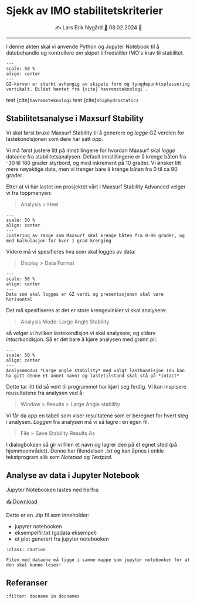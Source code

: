 # Sjekk av IMO stabilitetskriterier 


<p style="text-align:center;">
    ✍️ Lars Erik Nygård  <a href="mailto:lars.e.nygard@ntnu.no">📧</a> 08.02.2024 📅 
</p>

-----


I denne økten skal vi anvende Python og Jupyter Notebook til å databehandle og kontrollere om skipet tilfredstiller IMO's krav til stabilitet.


```{figure} https://cdn.jsdelivr.net/gh/skipsing/skipsdesign2/intakt-stabilitet/images/gz-kurve-variasjon.PNG
---
scale: 50 %
align: center
--- 
GZ-kurven er sterkt avhengig av skipets form og tyngdepunktsplassering vertikalt. Bildet hentet fra {cite}`havromsteknologi`. 
```

test {cite}`havromsteknologi`
test {cite}`shiphydrostatics`

## Stabilitetsanalyse i Maxsurf Stability 

Vi skal først bruke Maxsurf Stability til å generere og *logge* GZ verdien for lastekondisjonen som dere har satt opp. 

Vi må først justere litt på  innstillingene for hvordan Maxsurf skal *logge* dataene fra stabilitetsanalysen. Default innstillingene er å krenge båten fra -30 til 180 grader styrbord, og med inkrement på 10 grader. Vi ønsker litt mere nøyaktige data, men vi trenger bare å krenge båten fra 0 til ca 90 grader. 


Etter at vi har lastet inn prosjektet vårt i Maxsurf Stability Advanced velger vi fra toppmenyen: 
> Analysis > Heel 

```{figure} https://cdn.jsdelivr.net/gh/skipsing/skipsdesign2/intakt-stabilitet/images/maxsurf-stability-range-step.PNG
---
scale: 50 %
align: center
--- 
Justering av range som Maxsurf skal krenge båten fra 0-90 grader, og med kalkulasjon for hver 1 grad krenging
```

Videre må vi spesifieres hva som skal logges av data: 
> Display > Data Format 

```{figure} https://cdn.jsdelivr.net/gh/skipsing/skipsdesign2/intakt-stabilitet/images/maxsurf-stability-data.PNG
---
scale: 50 %
align: center
--- 
Data som skal logges er GZ verdi og presentasjonen skal være horisontal
```

Det må spesifiseres at det er store krengevinkler vi skal analysere: 

> Analysis Mode: Large Angle Stability 

så velger vi hvilken lastekondisjon vi skal analysere, og videre *intact*kondisjon. Så er det bare å kjøre analysen med grønn pil. 

```{figure} https://cdn.jsdelivr.net/gh/skipsing/skipsdesign2/intakt-stabilitet/images/maxsurf-stability-large-angle-stability-setting.PNG
---
scale: 50 %
align: center
--- 
Analysemodus *Large angle stability* med valgt lastkondisjon (du kan ha gitt denne et annet navn) og lastetilstand skal stå på *intact*
```
Dette tar litt tid så vent til programmet har kjørt seg ferdig.  Vi kan inspisere reusultatene fra analysen ved å: 

> Window > Results > Large Angle stability 

Vi får da opp en tabell som viser resultatene som er beregnet for hvert steg i analysen. *Loggen* fra analysen må vi så lagre i en egen fil. 

> File > Save Stability Results As 

I dialogboksen så gir vi filen et navn og lagrer den på et egnet sted (på hjemmeområdet). Denne har filendelsen *.txt* og kan åpnes i enkle tekstprogram slik som *Notepad* og *Textpad*.

## Analyse av data i Jupyter Notebook 

Jupyter Notebooken lastes ned herfra: 

<a href="http://cdn.jsdelivr.net/gh/skipsing/skipsdesign2/intakt-stabilitet/images/stab_analyse.zip" download>📥 Download</a> 

Dette er en .zip fil som inneholder:
- jupyter notebooken
- eksempelfil.txt (gzdata eksempel)
- et plot generert fra jupyter notebooken

```{admonition} Filplassering
:class: caution

Filen med dataene må ligge i samme mappe som jupyter notebooken for at den skal kunne leses! 
```
## Referanser

```{bibliography}
:filter: docname in docnames
```


